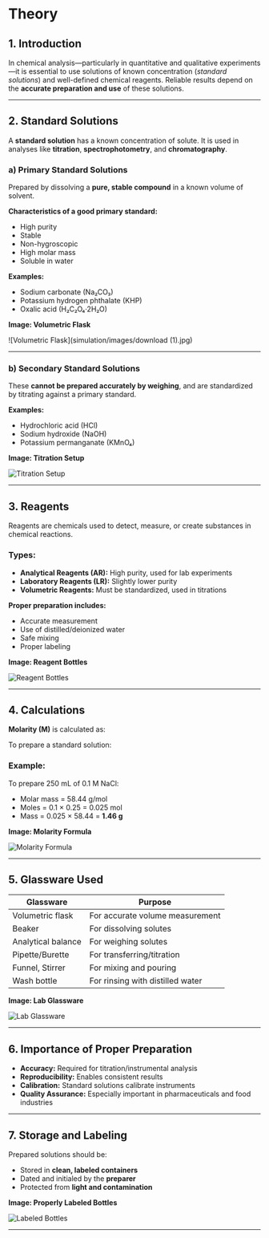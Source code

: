 # Theory

## 1. Introduction

In chemical analysis—particularly in quantitative and qualitative experiments—it is essential to use solutions of known concentration (*standard solutions*) and well-defined chemical reagents. Reliable results depend on the **accurate preparation and use** of these solutions.

---

## 2. Standard Solutions

A **standard solution** has a known concentration of solute. It is used in analyses like **titration**, **spectrophotometry**, and **chromatography**.

### a) Primary Standard Solutions

Prepared by dissolving a **pure, stable compound** in a known volume of solvent.

**Characteristics of a good primary standard:**
- High purity  
- Stable  
- Non-hygroscopic  
- High molar mass  
- Soluble in water

**Examples:**
- Sodium carbonate (Na₂CO₃)  
- Potassium hydrogen phthalate (KHP)  
- Oxalic acid (H₂C₂O₄·2H₂O)

**Image: Volumetric Flask**

![Volumetric Flask](simulation/images/download (1).jpg)

---

### b) Secondary Standard Solutions

These **cannot be prepared accurately by weighing**, and are standardized by titrating against a primary standard.

**Examples:**
- Hydrochloric acid (HCl)  
- Sodium hydroxide (NaOH)  
- Potassium permanganate (KMnO₄)

**Image: Titration Setup**

![Titration Setup](https://upload.wikimedia.org/wikipedia/commons/e/e0/Titration_apparatus.jpg)

---

## 3. Reagents

Reagents are chemicals used to detect, measure, or create substances in chemical reactions.

### Types:
- **Analytical Reagents (AR):** High purity, used for lab experiments  
- **Laboratory Reagents (LR):** Slightly lower purity  
- **Volumetric Reagents:** Must be standardized, used in titrations  

**Proper preparation includes:**
- Accurate measurement  
- Use of distilled/deionized water  
- Safe mixing  
- Proper labeling  

**Image: Reagent Bottles**

![Reagent Bottles](https://upload.wikimedia.org/wikipedia/commons/1/17/Chemical_bottles.jpg)

---

## 4. Calculations

**Molarity (M)** is calculated as:


To prepare a standard solution:

### Example:
To prepare 250 mL of 0.1 M NaCl:

- Molar mass = 58.44 g/mol  
- Moles = 0.1 × 0.25 = 0.025 mol  
- Mass = 0.025 × 58.44 = **1.46 g**

**Image: Molarity Formula**

![Molarity Formula](https://upload.wikimedia.org/wikipedia/commons/e/e3/Chemical_concentration_units_en.svg)

---

## 5. Glassware Used

| Glassware           | Purpose                                 |
|---------------------|------------------------------------------|
| Volumetric flask    | For accurate volume measurement          |
| Beaker              | For dissolving solutes                   |
| Analytical balance  | For weighing solutes                     |
| Pipette/Burette     | For transferring/titration               |
| Funnel, Stirrer     | For mixing and pouring                   |
| Wash bottle         | For rinsing with distilled water         |

**Image: Lab Glassware**

![Lab Glassware](https://upload.wikimedia.org/wikipedia/commons/f/fb/Labglassware.jpg)

---

## 6. Importance of Proper Preparation

- **Accuracy:** Required for titration/instrumental analysis  
- **Reproducibility:** Enables consistent results  
- **Calibration:** Standard solutions calibrate instruments  
- **Quality Assurance:** Especially important in pharmaceuticals and food industries

---

## 7. Storage and Labeling

Prepared solutions should be:

- Stored in **clean, labeled containers**
- Dated and initialed by the **preparer**
- Protected from **light and contamination**

**Image: Properly Labeled Bottles**

![Labeled Bottles](https://upload.wikimedia.org/wikipedia/commons/2/22/Chemical_storage.jpg)

---

